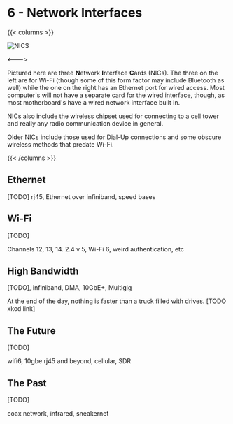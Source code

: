 # 6 - Network Interfaces

<script>
    document.getElementById("hardwareMenu").open = true;
</script>

{{< columns >}}

<img src="/eng/nics.jpg" alt="NICS">

<!-- Replace this picture -->

<--->

Pictured here are three **N**etwork **I**nterface **C**ards (NICs). The three on the left are for Wi-Fi (though some of this form factor may include Bluetooth as well) while the one on the right has an Ethernet port for wired access. Most computer's will not have a separate card for the wired interface, though, as most motherboard's have a wired network interface built in.

NICs also include the wireless chipset used for connecting to a cell tower and really any radio communication device in general.

Older NICs include those used for Dial-Up connections and some obscure wireless methods that predate Wi-Fi.

{{< /columns >}}

## Ethernet

[TODO] rj45, Ethernet over infiniband, speed bases

## Wi-Fi

[TODO]

Channels 12, 13, 14. 2.4 v 5, Wi-Fi 6, weird authentication, etc

## High Bandwidth

[TODO], infiniband, DMA, 10GbE+, Multigig

At the end of the day, nothing is faster than a truck filled with drives. [TODO xkcd link]

## The Future

[TODO]

wifi6, 10gbe rj45 and beyond, cellular, SDR

## The Past

[TODO]

coax network, infrared, sneakernet